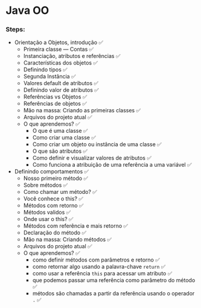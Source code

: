 # Java OO

### Steps:

- Orientação a Objetos, introdução ✅
  - Primeira classe — Contas ✅
  - Instanciação, atributos e referências ✅
  - Características dos objetos ✅
  - Definindo tipos ✅
  - Segunda Instância ✅
  - Valores default de atributos ✅
  - Definindo valor de atributos ✅
  - Referências vs Objetos ✅
  - Referências de objetos ✅
  - Mão na massa: Criando as primeiras classes ✅
  - Arquivos do projeto atual ✅
  - O que aprendemos? ✅
    - O que é uma classe ✅
    - Como criar uma classe ✅
    - Como criar um objeto ou instância de uma classe ✅
    - O que são atributos ✅
    - Como definir e visualizar valores de atributos ✅
    - Como funciona a atribuição de uma referência a uma variável ✅
- Definindo comportamentos ✅
  - Nosso primeiro método ✅
  - Sobre métodos ✅
  - Como chamar um método? ✅
  - Você conhece o this? ✅
  - Métodos com retorno ✅
  - Métodos validos ✅
  - Onde usar o this? ✅
  - Métodos com referência e mais retorno ✅
  - Declaração do método ✅
  - Mão na massa: Criando métodos ✅
  - Arquivos do projeto atual ✅
  - O que aprendemos? ✅
    - como definir métodos com parâmetros e retorno ✅
    - como retornar algo usando a palavra-chave `return` ✅
    - como usar a referência `this` para acessar um atributo ✅
    - que podemos passar uma referência como parâmetro do método ✅
    - métodos são chamadas a partir da referência usando o operador `.` ✅